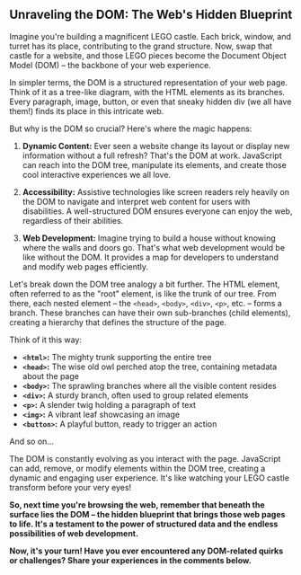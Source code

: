 ## **Unraveling the DOM: The Web's Hidden Blueprint**

Imagine you're building a magnificent LEGO castle. Each brick, window, and turret has its place, contributing to the grand structure. Now, swap that castle for a website, and those LEGO pieces become the Document Object Model (DOM) – the backbone of your web experience.

In simpler terms, the DOM is a structured representation of your web page. Think of it as a tree-like diagram, with the HTML elements as its branches. Every paragraph, image, button, or even that sneaky hidden div (we all have them!) finds its place in this intricate web.

But why is the DOM so crucial? Here's where the magic happens:

1. **Dynamic Content:** Ever seen a website change its layout or display new information without a full refresh? That's the DOM at work. JavaScript can reach into the DOM tree, manipulate its elements, and create those cool interactive experiences we all love.

2. **Accessibility:** Assistive technologies like screen readers rely heavily on the DOM to navigate and interpret web content for users with disabilities. A well-structured DOM ensures everyone can enjoy the web, regardless of their abilities.

3. **Web Development:** Imagine trying to build a house without knowing where the walls and doors go. That's what web development would be like without the DOM. It provides a map for developers to understand and modify web pages efficiently.

Let's break down the DOM tree analogy a bit further. The HTML element, often referred to as the "root" element, is like the trunk of our tree. From there, each nested element – the `<head>`, `<body>`, `<div>`, `<p>`, etc. – forms a branch. These branches can have their own sub-branches (child elements), creating a hierarchy that defines the structure of the page.

Think of it this way:

* **`<html>`:** The mighty trunk supporting the entire tree
* **`<head>`:** The wise old owl perched atop the tree, containing metadata about the page
* **`<body>`:** The sprawling branches where all the visible content resides
* **`<div>`:** A sturdy branch, often used to group related elements
* **`<p>`:** A slender twig holding a paragraph of text
* **`<img>`:** A vibrant leaf showcasing an image
* **`<button>`:** A playful button, ready to trigger an action

And so on...

The DOM is constantly evolving as you interact with the page. JavaScript can add, remove, or modify elements within the DOM tree, creating a dynamic and engaging user experience. It's like watching your LEGO castle transform before your very eyes!

**So, next time you're browsing the web, remember that beneath the surface lies the DOM – the hidden blueprint that brings those web pages to life. It's a testament to the power of structured data and the endless possibilities of web development.**

**Now, it's your turn! Have you ever encountered any DOM-related quirks or challenges? Share your experiences in the comments below.** 

